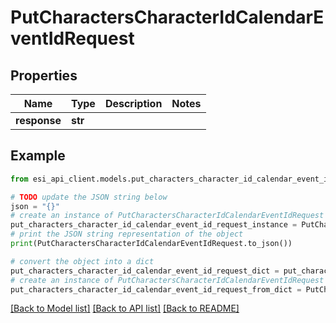 # PutCharactersCharacterIdCalendarEventIdRequest


## Properties

Name | Type | Description | Notes
------------ | ------------- | ------------- | -------------
**response** | **str** |  | 

## Example

```python
from esi_api_client.models.put_characters_character_id_calendar_event_id_request import PutCharactersCharacterIdCalendarEventIdRequest

# TODO update the JSON string below
json = "{}"
# create an instance of PutCharactersCharacterIdCalendarEventIdRequest from a JSON string
put_characters_character_id_calendar_event_id_request_instance = PutCharactersCharacterIdCalendarEventIdRequest.from_json(json)
# print the JSON string representation of the object
print(PutCharactersCharacterIdCalendarEventIdRequest.to_json())

# convert the object into a dict
put_characters_character_id_calendar_event_id_request_dict = put_characters_character_id_calendar_event_id_request_instance.to_dict()
# create an instance of PutCharactersCharacterIdCalendarEventIdRequest from a dict
put_characters_character_id_calendar_event_id_request_from_dict = PutCharactersCharacterIdCalendarEventIdRequest.from_dict(put_characters_character_id_calendar_event_id_request_dict)
```
[[Back to Model list]](../README.md#documentation-for-models) [[Back to API list]](../README.md#documentation-for-api-endpoints) [[Back to README]](../README.md)


